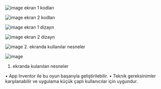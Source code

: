 ![image](https://github.com/user-attachments/assets/97ea6bca-349c-4415-bcba-c45589f8572e) 
ekran 1 kodları

![image](https://github.com/user-attachments/assets/642a8029-4af9-4f80-b11e-b88124a4aa0b)
ekran 2 kodları

![image](https://github.com/user-attachments/assets/76a95bef-45da-43ef-8016-e0ee08098dea)
ekran 1 dizayn

![image](https://github.com/user-attachments/assets/a4a3209f-7b6b-4417-9d75-27c74d22a13c) 
ekran 2 dizayn

![image](https://github.com/user-attachments/assets/225af10d-96bd-44e0-94dc-656a00d5cb2b) 
2. ekranda kullanılar nesneler

![image](https://github.com/user-attachments/assets/fcf28e31-f3a6-49bf-807f-601ede0eff6d)
1. ekranda kulanılan nesneler

•	App Inventor ile bu oyun başarıyla geliştirilebilir.
•	Teknik gereksinimler karşılanabilir ve uygulama küçük çaplı kullanıcılar için uygundur.





